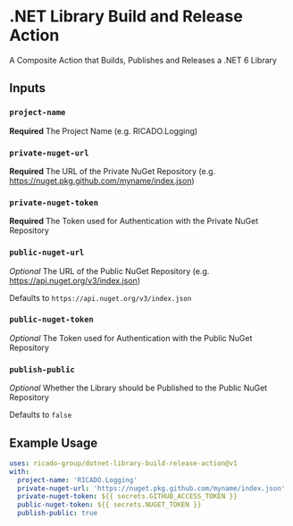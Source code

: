 # .NET Library Build and Release Action
A Composite Action that Builds, Publishes and Releases a .NET 6 Library

## Inputs

### `project-name`

**Required** The Project Name (e.g. RICADO.Logging)

### `private-nuget-url`

**Required** The URL of the Private NuGet Repository (e.g. https://nuget.pkg.github.com/myname/index.json)

### `private-nuget-token`

**Required** The Token used for Authentication with the Private NuGet Repository

### `public-nuget-url`

_Optional_ The URL of the Public NuGet Repository (e.g. https://api.nuget.org/v3/index.json)

Defaults to `https://api.nuget.org/v3/index.json`

### `public-nuget-token`

_Optional_ The Token used for Authentication with the Public NuGet Repository

### `publish-public`

_Optional_ Whether the Library should be Published to the Public NuGet Repository

Defaults to `false`

## Example Usage

```yml
uses: ricado-group/dotnet-library-build-release-action@v1
with:
  project-name: 'RICADO.Logging'
  private-nuget-url: 'https://nuget.pkg.github.com/myname/index.json'
  private-nuget-token: ${{ secrets.GITHUB_ACCESS_TOKEN }}
  public-nuget-token: ${{ secrets.NUGET_TOKEN }}
  publish-public: true
```